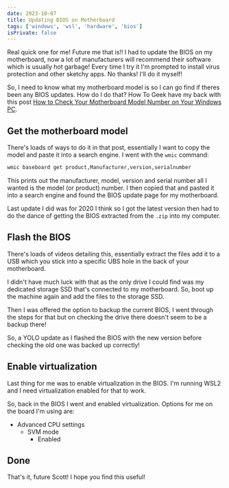 ```yaml
---
date: 2023-10-07
title: Updating BIOS on Motherboard
tags: ['windows', 'wsl', 'hardware', 'bios']
isPrivate: false
---
```


Real quick one for me! Future me that is!! I had to update the BIOS on
my motherboard, now a lot of manufacturers will recommend their
software which is usually hot garbage! Every time I try it I'm
prompted to install virus protection and other sketchy apps. No
thanks! I'll do it myself!

So, I need to know what my motherboard model is so I can go find if
theres been any BIOS updates. How do I do that? How To Geek have my
back with this post [How to Check Your Motherboard Model Number on
Your Windows PC].

## Get the motherboard model

There's loads of ways to do it in that post, essentially I want to
copy the model and paste it into a search engine. I went with the
`wmic` command:

```bash
wmic baseboard get product,Manufacturer,version,serialnumber
```

This prints out the manufacturer, model, version and serial number all
I wanted is the model (or product) number. I then copied that and
pasted it into a search engine and found the BIOS update page for my
motherboard.

Last update I did was for 2020 I think so I got the latest version
then had to do the dance of getting the BIOS extracted from the `.zip`
into my computer.

## Flash the BIOS

There's loads of videos detailing this, essentially extract the files
add it to a USB which you stick into a specific UBS hole in the back
of your motherboard.

I didn't have much luck with that as the only drive I could find was
my dedicated storage SSD that's connected to my motherboard. So, boot
up the machine again and add the files to the storage SSD.

Then I was offered the option to backup the current BIOS, I went
through the steps for that but on checking the drive there doesn't
seem to be a backup there!

So, a YOLO update as I flashed the BIOS with the new version before
checking the old one was backed up correctly!

## Enable virtualization

Last thing for me was to enable virtualization in the BIOS. I'm
running WSL2 and I need virtualization enabled for that to work.

So, back in the BIOS I went and enabled virtualization. Options for me
on the board I'm using are:

- Advanced CPU settings
  - SVM mode
    - Enabled

## Done

That's it, future Scott! I hope you find this useful!

<!-- Links -->

[How to Check Your Motherboard Model Number on Your Windows PC]:
  https://www.howtogeek.com/208420/how-to-check-your-motherboard-model-number-on-your-windows-pc/
